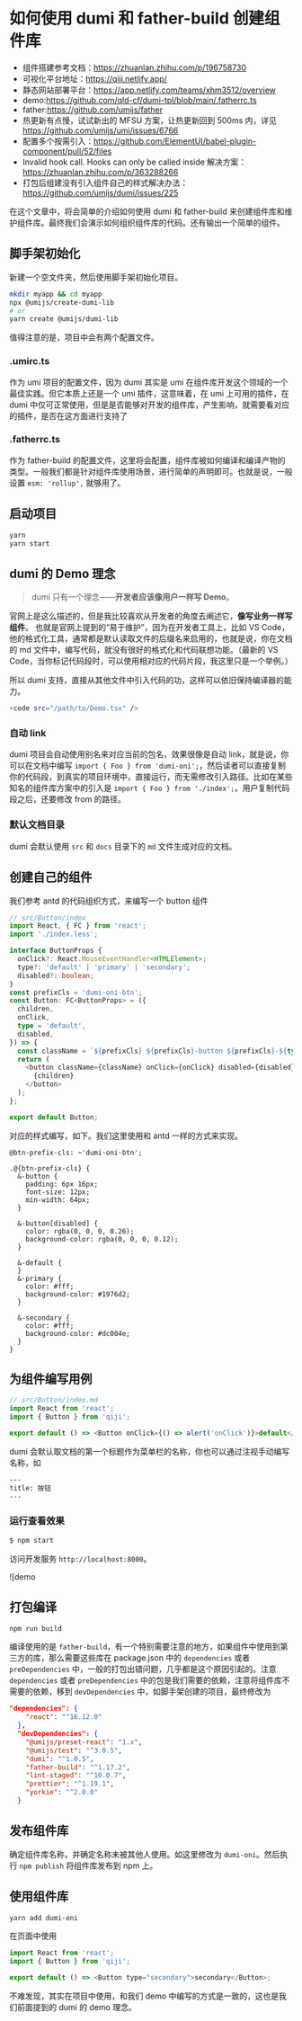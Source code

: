 # 如何使用 dumi 和 father-build 创建组件库

- 组件搭建参考文档：https://zhuanlan.zhihu.com/p/196758730
- 可视化平台地址：https://qiji.netlify.app/
- 静态网站部署平台：https://app.netlify.com/teams/xhm3512/overview
- demo:https://github.com/qld-cf/dumi-tpl/blob/main/.fatherrc.ts
- father:https://github.com/umijs/father
- 热更新有点慢，试试新出的 MFSU 方案，让热更新回到 500ms 内，详见 https://github.com/umijs/umi/issues/6766
- 配置多个按需引入：https://github.com/ElementUI/babel-plugin-component/pull/52/files
- Invalid hook call. Hooks can only be called inside 解决方案：https://zhuanlan.zhihu.com/p/363288266
- 打包后组建没有引入组件自己的样式解决办法：https://github.com/umijs/dumi/issues/225

在这个文章中，将会简单的介绍如何使用 dumi 和 father-build 来创建组件库和维护组件库。最终我们会演示如何组织组件库的代码。还有输出一个简单的组件。

## 脚手架初始化

新建一个空文件夹，然后使用脚手架初始化项目。

```bash
mkdir myapp && cd myapp
npx @umijs/create-dumi-lib
# or
yarn create @umijs/dumi-lib
```

值得注意的是，项目中会有两个配置文件。

### .umirc.ts

作为 umi 项目的配置文件，因为 dumi 其实是 umi 在组件库开发这个领域的一个最佳实践。但它本质上还是一个 umi 插件，这意味着，在 umi 上可用的插件，在 dumi 中仅可正常使用，但是是否能够对开发的组件库，产生影响，就需要看对应的插件，是否在这方面进行支持了

### .fatherrc.ts

作为 father-build 的配置文件，这里将会配置，组件库被如何编译和编译产物的类型。一般我们都是针对组件库使用场景，进行简单的声明即可。也就是说，一般设置 `esm: 'rollup',` 就够用了。

## 启动项目

```bash
yarn
yarn start
```

## dumi 的 Demo 理念

> dumi 只有一个理念——**开发者应该像用户一样写 Demo**。

官网上是这么描述的，但是我比较喜欢从开发者的角度去阐述它，**像写业务一样写组件**。
也就是官网上提到的“易于维护”，因为在开发者工具上，比如 VS Code，他的格式化工具，通常都是默认读取文件的后缀名来启用的，也就是说，你在文档的 md 文件中，编写代码，就没有很好的格式化和代码联想功能。（最新的 VS Code，当你标记代码段时，可以使用相对应的代码片段，我这里只是一个举例。）

所以 dumi 支持，直接从其他文件中引入代码的功，这样可以依旧保持编译器的能力。

```bash
<code src="/path/to/Demo.tsx" />
```

### 自动 link

dumi 项目会自动使用别名来对应当前的包名，效果很像是自动 link，就是说，你可以在文档中编写 `import { Foo } from 'dumi-oni';`，然后读者可以直接复制你的代码段，到真实的项目环境中，直接运行，而无需修改引入路径。比如在某些知名的组件库方案中的引入是 `import { Foo } from './index';`。用户复制代码段之后，还要修改 from 的路径。

### 默认文档目录

dumi 会默认使用 `src` 和 `docs` 目录下的 `md` 文件生成对应的文档。

## 创建自己的组件

我们参考 antd 的代码组织方式，来编写一个 button 组件

```ts | prue
// src/Button/index
import React, { FC } from 'react';
import './index.less';

interface ButtonProps {
  onClick?: React.MouseEventHandler<HTMLElement>;
  type?: 'default' | 'primary' | 'secondary';
  disabled?: boolean;
}
const prefixCls = 'dumi-oni-btn';
const Button: FC<ButtonProps> = ({
  children,
  onClick,
  type = 'default',
  disabled,
}) => {
  const className = `${prefixCls} ${prefixCls}-button ${prefixCls}-${type}`;
  return (
    <button className={className} onClick={onClick} disabled={disabled}>
      {children}
    </button>
  );
};

export default Button;
```

对应的样式编写，如下。我们这里使用和 antd 一样的方式来实现。

```less
@btn-prefix-cls: ~'dumi-oni-btn';

.@{btn-prefix-cls} {
  &-button {
    padding: 6px 16px;
    font-size: 12px;
    min-width: 64px;
  }

  &-button[disabled] {
    color: rgba(0, 0, 0, 0.26);
    background-color: rgba(0, 0, 0, 0.12);
  }

  &-default {
  }
  &-primary {
    color: #fff;
    background-color: #1976d2;
  }

  &-secondary {
    color: #fff;
    background-color: #dc004e;
  }
}
```

## 为组件编写用例

```ts | prue
// src/Button/index.md
import React from 'react';
import { Button } from 'qiji';

export default () => <Button onClick={() => alert('onClick')}>default</Button>;
```

dumi 会默认取文档的第一个标题作为菜单栏的名称，你也可以通过注视手动编写名称，如

```bash
---
title: 按钮
---
```

### 运行查看效果

```bash
$ npm start
```

访问开发服务 `http://localhost:8000`。

![demo

## 打包编译

```bash
npm run build
```

编译使用的是 `father-build`，有一个特别需要注意的地方，如果组件中使用到第三方的库，那么需要这些库在 package.json 中的 `dependencies` 或者 `preDependencies` 中，一般的打包出错问题，几乎都是这个原因引起的。注意 `dependencies` 或者 `preDependencies` 中的包是我们需要的依赖，注意将组件库不需要的依赖，移到 `devDependencies` 中，如脚手架创建的项目，最终修改为

```json
"dependencies": {
    "react": "^16.12.0"
  },
  "devDependencies": {
    "@umijs/preset-react": "1.x",
    "@umijs/test": "^3.0.5",
    "dumi": "^1.0.5",
    "father-build": "^1.17.2",
    "lint-staged": "^10.0.7",
    "prettier": "^1.19.1",
    "yorkie": "^2.0.0"
  }
```

## 发布组件库

确定组件库名称，并确定名称未被其他人使用。如这里修改为 `dumi-oni`。然后执行 `npm publish` 将组件库发布到 npm 上。

## 使用组件库

```bash
yarn add dumi-oni
```

在页面中使用

```js
import React from 'react';
import { Button } from 'qiji';

export default () => <Button type="secondary">secondary</Button>;
```

不难发现，其实在项目中使用，和我们 demo 中编写的方式是一致的，这也是我们前面提到的 dumi 的 demo 理念。
